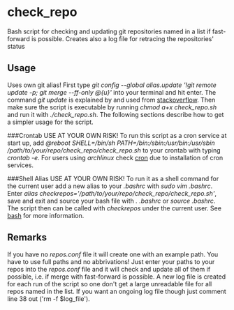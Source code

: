 # check_repo
Bash script for checking and updating git repositories named in a list if fast-forward is possible. Creates also a log file for retracing the repositories' status

## Usage
Uses own git alias! First type *git config --global alias.update '!git remote update -p; git merge --ff-only @{u}'* into your terminal and hit enter. The command *git update* is explained by and used from [stackoverflow](http://stackoverflow.com/a/17101140).
Then make sure the script is executable by running *chmod a+x check_repo.sh* and run it with *./check_repo.sh*.
The following sections describe how to get a simpler usage for the script.

###Crontab
USE AT YOUR OWN RISK!
To run this script as a cron service at start up, add *@reboot SHELL=/bin/sh PATH=/bin:/sbin:/usr/bin:/usr/sbin /path/to/your/repo/check_repo/check_repo.sh* to your crontab with typing *crontab -e*.
For users using *archlinux* check [cron](https://wiki.archlinux.org/index.php/Cron) due to installation of cron services.

###Shell Alias
USE AT YOUR OWN RISK!
To run it as a shell command for the current user add a new alias to your *.bashrc* with *sudo vim .bashrc*. Enter *alias checkrepos='/path/to/your/repo/check_repo/check_repo.sh'*, save and exit and source your bash file with *. .bashrc* or *source .bashrc*. The script then can be called with *checkrepos* under the current user.
See [bash](https://wiki.archlinux.org/index.php/Bash#Configuration_files) for more information.

## Remarks
If you have no *repos.conf* file it will create one with an example path. You have to use full paths and no abbrivations! Just enter your paths to your repos into the *repos.conf* file and it will check and update all of them if possible, i.e. if merge with fast-forward is possible.
A new log file is created for each run of the script so one don't get a large unreadable file for all repos named in the list. If you want an ongoing log file though just comment line 38 out ('rm -f $log_file').
